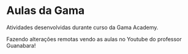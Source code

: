 # Aulas da Gama
 Atividades desenvolvidas durante curso da Gama Academy.

Fazendo alterações remotas vendo as aulas no Youtube do professor Guanabara!
